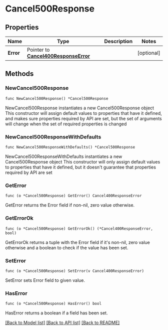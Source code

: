 # Cancel500Response

## Properties

Name | Type | Description | Notes
------------ | ------------- | ------------- | -------------
**Error** | Pointer to [**Cancel400ResponseError**](Cancel400ResponseError.md) |  | [optional] 

## Methods

### NewCancel500Response

`func NewCancel500Response() *Cancel500Response`

NewCancel500Response instantiates a new Cancel500Response object
This constructor will assign default values to properties that have it defined,
and makes sure properties required by API are set, but the set of arguments
will change when the set of required properties is changed

### NewCancel500ResponseWithDefaults

`func NewCancel500ResponseWithDefaults() *Cancel500Response`

NewCancel500ResponseWithDefaults instantiates a new Cancel500Response object
This constructor will only assign default values to properties that have it defined,
but it doesn't guarantee that properties required by API are set

### GetError

`func (o *Cancel500Response) GetError() Cancel400ResponseError`

GetError returns the Error field if non-nil, zero value otherwise.

### GetErrorOk

`func (o *Cancel500Response) GetErrorOk() (*Cancel400ResponseError, bool)`

GetErrorOk returns a tuple with the Error field if it's non-nil, zero value otherwise
and a boolean to check if the value has been set.

### SetError

`func (o *Cancel500Response) SetError(v Cancel400ResponseError)`

SetError sets Error field to given value.

### HasError

`func (o *Cancel500Response) HasError() bool`

HasError returns a boolean if a field has been set.


[[Back to Model list]](../README.md#documentation-for-models) [[Back to API list]](../README.md#documentation-for-api-endpoints) [[Back to README]](../README.md)


